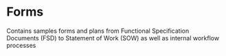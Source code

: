 # Forms
Contains samples forms and plans from Functional Specification Documents (FSD) to Statement of Work (SOW) as well as internal workflow processes 
